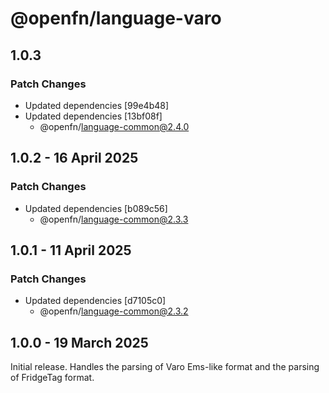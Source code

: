 # @openfn/language-varo

## 1.0.3

### Patch Changes

- Updated dependencies [99e4b48]
- Updated dependencies [13bf08f]
  - @openfn/language-common@2.4.0

## 1.0.2 - 16 April 2025

### Patch Changes

- Updated dependencies \[b089c56]
  - @openfn/language-common@2.3.3

## 1.0.1 - 11 April 2025

### Patch Changes

- Updated dependencies \[d7105c0]
  - @openfn/language-common@2.3.2

## 1.0.0 - 19 March 2025

Initial release. Handles the parsing of Varo Ems-like format and the parsing of
FridgeTag format.
